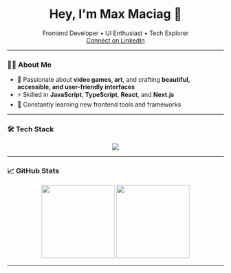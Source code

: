 <h1 align="center">Hey, I'm Max Maciag 👋</h1>

<p align="center">
  Frontend Developer • UI Enthusiast • Tech Explorer  
  <br />
  <a href="https://www.linkedin.com/in/yourlinkedinusername" target="_blank">Connect on LinkedIn</a>
</p>

---

### 🧑‍💻 About Me

- 🎨 Passionate about **video games, art**, and crafting **beautiful, accessible, and user-friendly interfaces**
- ⚡ Skilled in **JavaScript**, **TypeScript**, **React**, and **Next.js**
- 🌱 Constantly learning new frontend tools and frameworks

---

### 🛠️ Tech Stack

<div align="center">
  <img src="https://skillicons.dev/icons?i=html,css,js,ts,react,next,angular,tailwind,materialui,astro,nodejs,dotnet,cs,php,mysql,postgres,mongodb,git,docker,jenkins,terraform,firebase,vitest,pnpm,npm,bash,postman,figma,wordpress" />
</div>


---

### 📈 GitHub Stats

<div align="center">
  <img src="https://github-readme-stats.vercel.app/api?username=maciagmax&show_icons=true&theme=radical&hide_border=true" height="170" />
  <img src="https://github-readme-streak-stats.herokuapp.com/?user=maciagmax&theme=radical&hide_border=true" height="170" />
</div>

---
